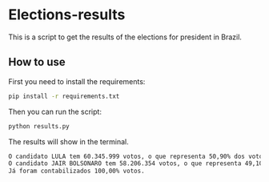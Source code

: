 # Elections-results

This is a script to get the results of the elections for president in Brazil.

## How to use
First you need to install the requirements:
```bash
pip install -r requirements.txt
```
Then you can run the script:
```bash
python results.py
```
The results will show in the terminal.
```bash
O candidato LULA tem 60.345.999 votos, o que representa 50,90% dos votos válidos. 
O candidato JAIR BOLSONARO tem 58.206.354 votos, o que representa 49,10% dos votos válidos.
Já foram contabilizados 100,00% votos.
```